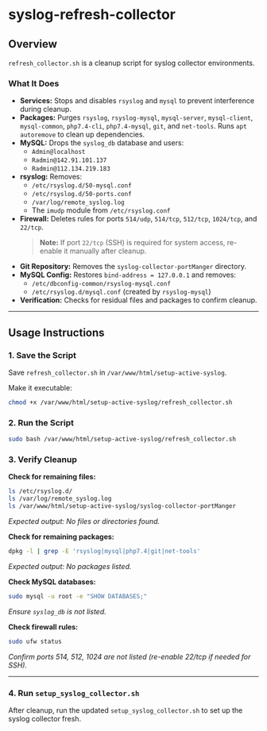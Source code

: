 # syslog-refresh-collector

## Overview

`refresh_collector.sh` is a cleanup script for syslog collector environments.

### What It Does

- **Services:** Stops and disables `rsyslog` and `mysql` to prevent interference during cleanup.
- **Packages:** Purges `rsyslog`, `rsyslog-mysql`, `mysql-server`, `mysql-client`, `mysql-common`, `php7.4-cli`, `php7.4-mysql`, `git`, and `net-tools`. Runs `apt autoremove` to clean up dependencies.
- **MySQL:** Drops the `syslog_db` database and users:
    - `Admin@localhost`
    - `Radmin@142.91.101.137`
    - `Radmin@112.134.219.183`
- **rsyslog:** Removes:
    - `/etc/rsyslog.d/50-mysql.conf`
    - `/etc/rsyslog.d/50-ports.conf`
    - `/var/log/remote_syslog.log`
    - The `imudp` module from `/etc/rsyslog.conf`
- **Firewall:** Deletes rules for ports `514/udp`, `514/tcp`, `512/tcp`, `1024/tcp`, and `22/tcp`.  
    > **Note:** If port `22/tcp` (SSH) is required for system access, re-enable it manually after cleanup.
- **Git Repository:** Removes the `syslog-collector-portManger` directory.
- **MySQL Config:** Restores `bind-address = 127.0.0.1` and removes:
    - `/etc/dbconfig-common/rsyslog-mysql.conf`
    - `/etc/rsyslog.d/mysql.conf` (created by `rsyslog-mysql`)
- **Verification:** Checks for residual files and packages to confirm cleanup.

---

## Usage Instructions

### 1. Save the Script

Save `refresh_collector.sh` in `/var/www/html/setup-active-syslog`.

Make it executable:

```bash
chmod +x /var/www/html/setup-active-syslog/refresh_collector.sh
```

### 2. Run the Script

```bash
sudo bash /var/www/html/setup-active-syslog/refresh_collector.sh
```

### 3. Verify Cleanup

**Check for remaining files:**

```bash
ls /etc/rsyslog.d/
ls /var/log/remote_syslog.log
ls /var/www/html/setup-active-syslog/syslog-collector-portManger
```
*Expected output: No files or directories found.*

**Check for remaining packages:**

```bash
dpkg -l | grep -E 'rsyslog|mysql|php7.4|git|net-tools'
```
*Expected output: No packages listed.*

**Check MySQL databases:**

```bash
sudo mysql -u root -e "SHOW DATABASES;"
```
*Ensure `syslog_db` is not listed.*

**Check firewall rules:**

```bash
sudo ufw status
```
*Confirm ports 514, 512, 1024 are not listed (re-enable 22/tcp if needed for SSH).*

---

### 4. Run `setup_syslog_collector.sh`

After cleanup, run the updated `setup_syslog_collector.sh` to set up the syslog collector fresh.